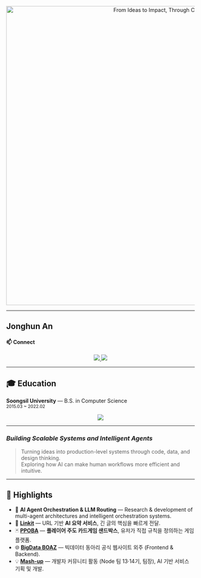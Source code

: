 <p align="center">
  <img src="https://dummyimage.com/1000x200/ffffff/282828.png&text=From+Ideas+to+Impact,+Through+Code&font-size=40" 
       alt="From Ideas to Impact, Through Code" width="800"/>
</p>

---

## Jonghun An  
#### 📫 Connect  
<p align="center">
<a href="mailto:dkswhdgnsvv@gmail.com">
  <img src="https://img.shields.io/badge/Email-D14836?style=flat-square&logo=gmail&logoColor=white"/>
</a>
<a href="https://www.linkedin.com/in/jonghun-an-869b2a230/">
  <img src="https://img.shields.io/badge/LinkedIn-0A66C2?style=flat-square&logo=linkedin&logoColor=white"/>
</a>
</p>

---

## 🎓 Education  
**Soongsil University** — B.S. in Computer Science  
<sub>2015.03 ~ 2022.02</sub>

<p align="center">
  <a href="https://jonghun-an-x5h4mj4.gamma.site/" target="_blank">
    <img src="https://img.shields.io/badge/View%20My%20CV-1a73e8?style=for-the-badge&logo=google-chrome&logoColor=white"/>
  </a>
</p>

---

### *Building Scalable Systems and Intelligent Agents*

> Turning ideas into production-level systems through code, data, and design thinking.  
> Exploring how AI can make human workflows more efficient and intuitive.

---

## 🚀 Highlights  

- 🧩 **AI Agent Orchestration & LLM Routing** — Research & development of multi-agent architectures and intelligent orchestration systems.  
- 🔗 <a href="https://github.com/LinkIt-Company" target="_blank"><b>Linkit</b></a> — URL 기반 **AI 요약 서비스**, 긴 글의 핵심을 빠르게 전달.  
- 🃏 <a href="https://github.com/mash-up-kr/ppoba" target="_blank"><b>PPOBA</b></a> — **플레이어 주도 카드게임 샌드박스**, 유저가 직접 규칙을 정의하는 게임 플랫폼.  
- 🌐 <a href="https://www.bigdataboaz.com" target="_blank"><b>BigData BOAZ</b></a> — 빅데이터 동아리 공식 웹사이트 외주 (Frontend & Backend).  
- 💡 <a href="https://mash-up.kr" target="_blank"><b>Mash-up</b></a> — 개발자 커뮤니티 활동 (Node 팀 13·14기, 팀장), AI 기반 서비스 기획 및 개발.
